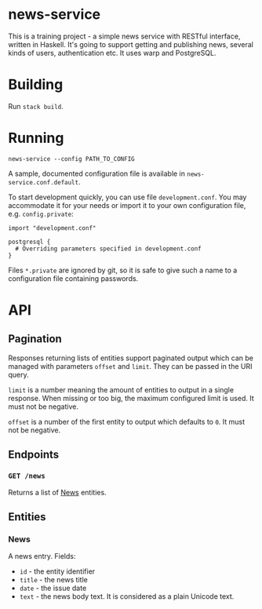 # news-service

This is a training project - a simple news service with RESTful interface,
written in Haskell. It's going to support getting and publishing news, several
kinds of users, authentication etc. It uses warp and PostgreSQL.

# Building

Run `stack build`.

# Running

    news-service --config PATH_TO_CONFIG

A sample, documented configuration file is available in
`news-service.conf.default`.

To start development quickly, you can use file `development.conf`. You may
accommodate it for your needs or import it to your own configuration file, e.g.
`config.private`:

    import "development.conf"

    postgresql {
      # Overriding parameters specified in development.conf
    }

Files `*.private` are ignored by git, so it is safe to give such a name to a
configuration file containing passwords.

# API

## Pagination

Responses returning lists of entities support paginated output which can be
managed with parameters `offset` and `limit`. They can be passed in the URI
query.

`limit` is a number meaning the amount of entities to output in a single
response. When missing or too big, the maximum configured limit is used. It must
not be negative.

`offset` is a number of the first entity to output which defaults to `0`. It
must not be negative.

## Endpoints

### `GET /news`

Returns a list of [News](#News) entities.

## Entities

### News

A news entry. Fields:

- `id` - the entity identifier
- `title` - the news title
- `date` - the issue date
- `text` - the news body text. It is considered as a plain Unicode text.
